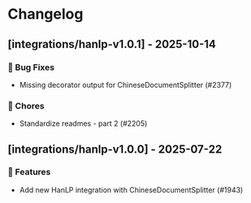 # Changelog

## [integrations/hanlp-v1.0.1] - 2025-10-14

### 🐛 Bug Fixes

- Missing decorator output for ChineseDocumentSplitter (#2377)


### 🧹 Chores

- Standardize readmes - part 2 (#2205)

## [integrations/hanlp-v1.0.0] - 2025-07-22

### 🚀 Features

- Add new HanLP integration with ChineseDocumentSplitter (#1943)

<!-- generated by git-cliff -->
